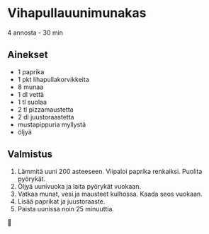 # Vihapullauunimunakas
4 annosta - 30 min

## Ainekset
- 1 paprika
- 1 pkt lihapullakorvikkeita
- 8 munaa
- 1 dl vettä
- 1 tl suolaa
- 2 tl pizzamaustetta
- 2 dl juustoraastetta
- mustapippuria myllystä
- öljyä

## Valmistus
1. Lämmitä uuni 200 asteeseen. Viipaloi paprika renkaiksi. Puolita pyörykät.
2. Öljyä uunivuoka ja laita pyörykät vuokaan.
3. Vatkaa munat, vesi ja mausteet kulhossa. Kaada seos vuokaan.
4. Lisää paprikat ja juustoraaste.
5. Paista uunissa noin 25 minuuttia.

🥚

